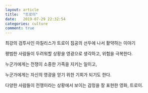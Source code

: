 ```yaml
---
layout: article
title:  "트로이"
date:   2019-07-29 22:32:54
categories: culture
comment: true
---
```


최강의 검투사인 아킬리스가 트로이 침공의 선두에 나서 활약하는 이야기

평범한 사람들이 두려워할 상황을 영광으로 생각하고, 위험을 극복한다. 

누군가에게는 전쟁이 소중한 가족을 지키는 일이고,

누군가에게는 자신의 영광을 얻기 위한 기회가 되기도 한다. 

다양한 사람들이 전쟁이라는 상황에서 보이는 감정을 잘 표현한 영화, 트로이. 
